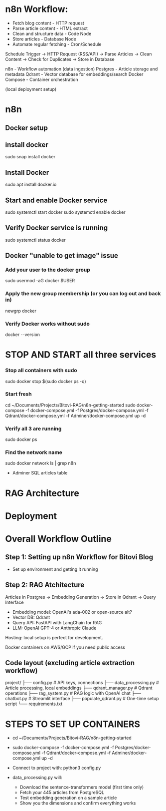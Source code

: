 # n8n Workflow:

- Fetch blog content - HTTP request
- Parse article content - HTML extract
- Clean and structure data - Code Node
- Store articles - Database Node
- Automate regular fetching - Cron/Schedule

Schedule Trigger → HTTP Request (RSS/API) → Parse Articles → 
Clean Content → Check for Duplicates → Store in Database

n8n - Workflow automation (data ingestion)
Postgres - Article storage and metadata
Qdrant - Vector database for embeddings/search
Docker Compose - Container orchestration

(local deployment setup)

# n8n
## Docker setup
## install docker
sudo snap install docker

## Install Docker
sudo apt install docker.io

## Start and enable Docker service
sudo systemctl start docker
sudo systemctl enable docker

## Verify Docker service is running
sudo systemctl status docker

## Docker "unable to get image" issue
### Add your user to the docker group
sudo usermod -aG docker $USER

### Apply the new group membership (or you can log out and back in)
newgrp docker

### Verify Docker works without sudo
docker --version


# STOP AND START all three services
### Stop all containers with sudo
sudo docker stop $(sudo docker ps -q)

### Start fresh
cd ~/Documents/Projects/Bitovi-RAG/n8n-getting-started
sudo docker-compose -f docker-compose.yml -f Postgres/docker-compose.yml -f Qdrant/docker-compose.yml -f Adminer/docker-compose.yml up -d


### Verify all 3 are running
sudo docker ps

### Find the network name
sudo docker network ls | grep n8n


- Adminer SQL articles table



# RAG Architecture


# Deployment


# Overall Workflow Outline
## Step 1: Setting up n8n Workflow for Bitovi Blog
- Set up environment and getting it running


## Step 2: RAG Atchitecture 
Articles in Postgres -> Embedding Generation -> Store in Qdrant -> Query Interface

- Embedding model: OpenAI's ada-002 or open-source alt?
- Vector DB: Qdrant
- Query API: FastAPI with LangChain for RAG
- LLM: OpenAI GPT-4 or Anthropic Claude

Hosting: local setup is perfect for development. 

Docker containers on AWS/GCP if you need public access

## Code layout (excluding article extraction workflow)
project/
├── config.py              # API keys, connections
├── data_processing.py      # Article processing, local embeddings
├── qdrant_manager.py       # Qdrant operations
├── rag_system.py          # RAG logic with OpenAI chat
├── chatbot.py             # Streamlit interface
├── populate_qdrant.py     # One-time setup script
└── requirements.txt



# STEPS TO SET UP CONTAINERS
- cd ~/Documents/Projects/Bitovi-RAG/n8n-getting-started
- sudo docker-compose -f docker-compose.yml -f Postgres/docker-compose.yml -f Qdrant/docker-compose.yml -f Adminer/docker-compose.yml up -d

- Connect to project with: python3 config.py

- data_processing.py will:
  - Download the sentence-transformers model (first time only)
  - Fetch your 445 articles from PostgreSQL
  - Test embedding generation on a sample article
  - Show you the dimensions and confirm everything works
